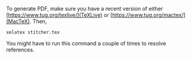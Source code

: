 To generate PDF, make sure you have a recent version of either [https://www.tug.org/texlive/](TeXLive) or [https://www.tug.org/mactex/](MacTeX). Then, 

```
xelatex stitcher.tex
```

You might have to run this command a couple of times to resolve references.
